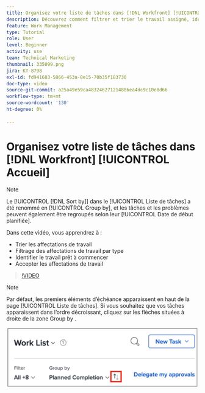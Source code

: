 ```yaml
---
title: Organisez votre liste de tâches dans [!DNL Workfront] [!UICONTROL Accueil]
description: Découvrez comment filtrer et trier le travail assigné, identifier le travail prêt à démarrer et accepter les affectations de travail dans [!DNL  Workfront].
feature: Work Management
type: Tutorial
role: User
level: Beginner
activity: use
team: Technical Marketing
thumbnail: 335099.png
jira: KT-8798
exl-id: fd941683-5866-453a-8e15-70b35f183730
doc-type: video
source-git-commit: a25a49e59ca483246271214886ea4dc9c10e8d66
workflow-type: tm+mt
source-wordcount: '130'
ht-degree: 0%

---
```


# Organisez votre liste de tâches dans [!DNL Workfront] [!UICONTROL Accueil]

>[!NOTE]
>
>Le [!UICONTROL [!DNL Sort by]] dans le [!UICONTROL Liste de tâches] a été renommé en [!UICONTROL Group by], et les tâches et les problèmes peuvent également être regroupés selon leur [!UICONTROL Date de début planifiée].

Dans cette vidéo, vous apprendrez à :

* Trier les affectations de travail
* Filtrage des affectations de travail par type
* Identifier le travail prêt à commencer
* Accepter les affectations de travail

>[!VIDEO](https://video.tv.adobe.com/v/335099/?quality=12&learn=on)

>[!NOTE]
>
>Par défaut, les premiers éléments d’échéance apparaissent en haut de la page [!UICONTROL Liste de tâches]. Si vous souhaitez que vos tâches apparaissent dans l’ordre décroissant, cliquez sur les flèches situées à droite de la zone Group by .

![Image d’un écran présentant votre liste de travail regroupée par date d’échéance.](assets/work-list-arrows.png)

